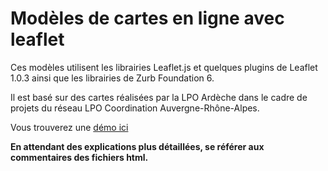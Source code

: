# Modèles de cartes en ligne avec leaflet

Ces modèles utilisent les librairies Leaflet.js et quelques plugins de Leaflet 1.0.3 ainsi que les librairies de Zurb Foundation 6.

Il est basé sur des cartes réalisées par la LPO Ardèche dans le cadre de projets du réseau LPO Coordination Auvergne-Rhône-Alpes.

Vous trouverez une [démo ici](https://aura-partage.lpo.fr/cartes/simplebasemaps/basics_lpo_aura-partage.html "Démo de carte en ligne")

**En attendant des explications plus détaillées, se référer aux commentaires des fichiers html.**
